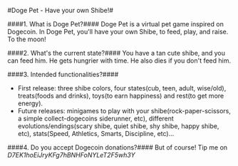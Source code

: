 #Doge Pet - Have your own Shibe!#

####1. What is Doge Pet?####
  Doge Pet is a virtual pet game inspired on Dogecoin. In Doge Pet, you'll have your own Shibe, to feed, play, and raise. To the moon!

####2. What's the current state?####
  You have a tan cute shibe, and you can feed him. He gets hungrier with time. He also dies if you don't feed him.

####3. Intended functionalities?####
  - First release: three shibe colors, four states(cub, teen, adult, wise/old), treats(foods and drinks), toys(to earn happiness) and rest(to get more energy).
  - Future releases: minigames to play with your shibe(rock-paper-scissors, a simple collect-dogecoins siderunner, etc), different evolutions/endings(scary shibe, quiet shibe, shy shibe, happy shibe, etc), stats(Speed, Athletics, Smarts, Discipline, etc)...

####4. Do you accept Dogecoin donations?####
But of course! Tip me on <i>D7EK1hoEiJryKFg7hBNHFoNYLeT2F5wh3Y</i>
